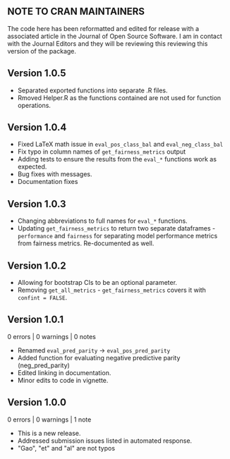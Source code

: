 ## NOTE TO CRAN MAINTAINERS

The code here has been reformatted and edited for release with a associated article in the Journal of Open Source Software. I am in contact with the Journal Editors and they will be reviewing this reviewing this version of the package.

## Version 1.0.5

* Separated exported functions into separate .R files.
* Rmoved Helper.R as the functions contained are not used for function operations. 


## Version 1.0.4

* Fixed LaTeX math issue in `eval_pos_class_bal` and `eval_neg_class_bal`
* Fix typo in column names of `get_fairness_metrics` output
* Adding tests to ensure the results from the `eval_*` functions work as expected. 
* Bug fixes with messages.
* Documentation fixes

## Version 1.0.3

* Changing abbreviations to full names for `eval_*` functions. 
* Updating `get_fairness_metrics` to return two separate dataframes - `performance` and `fairness` for separating model performance metrics from fairness metrics. Re-documented as well. 

## Version 1.0.2

* Allowing for bootstrap CIs to be an optional parameter. 
* Removing `get_all_metrics` - `get_fairness_metrics` covers it with `confint = FALSE`.


## Version 1.0.1

0 errors | 0 warnings | 0 notes

* Renamed `eval_pred_parity` -> `eval_pos_pred_parity`
* Added function for evaluating negative predictive parity (neg_pred_parity)
* Edited linking in documentation.
* Minor edits to code in vignette. 


## Version 1.0.0
0 errors | 0 warnings | 1 note

* This is a new release.
* Addressed submission issues listed in automated response.
* "Gao", "et" and "al" are not typos

